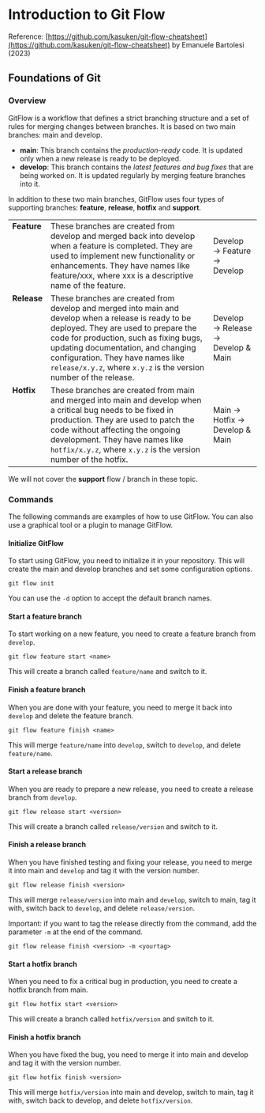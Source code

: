 # Introduction to Git Flow

Reference: [https://github.com/kasuken/git-flow-cheatsheet](https://github.com/kasuken/git-flow-cheatsheet) by Emanuele Bartolesi (2023)

## Foundations of Git
### Overview
GitFlow is a workflow that defines a strict branching structure and a set of rules for merging changes between branches. It is based on two main branches: main and develop.

- **main**: This branch contains the _production-ready_ code. It is updated only when a new release is ready to be deployed.
- **develop**: This branch contains the _latest features and bug fixes_ that are being worked on. It is updated regularly by merging feature branches into it.

In addition to these two main branches, GitFlow uses four types of supporting branches: **feature**, **release**, **hotfix** and **support**.

<table>
  <tr>
    <td valign="top"><strong>Feature</strong></td>
    <td>These branches are created from develop and merged back into develop when a feature is completed. They are used to implement new functionality or enhancements. They have names like feature/xxx, where xxx is a descriptive name of the feature.</td>
    <td>Develop → Feature → Develop</td>
  </tr>
  <tr>
    <td valign="top"><strong>Release</strong></td>
    <td>These branches are created from develop and merged into main and develop when a release is ready to be deployed. They are used to prepare the code for production, such as fixing bugs, updating documentation, and changing configuration. They have names like <code>release/x.y.z</code>, where <code>x.y.z</code> is the version number of the release.</td>
    <td>Develop → Release → Develop & Main</td>
  </tr>
  <tr>
    <td valign="top"><strong>Hotfix</strong></td>
    <td>These branches are created from main and merged into main and develop when a critical bug needs to be fixed in production. They are used to patch the code without affecting the ongoing development. They have names like <code>hotfix/x.y.z</code>, where <code>x.y.z</code> is the version number of the hotfix.</td>
    <td>Main → Hotfix → Develop & Main</td>
  </tr>
</table>

We will not cover the **support** flow / branch in these topic.


### Commands
The following commands are examples of how to use GitFlow. You can also use a graphical tool or a plugin to manage GitFlow.

#### Initialize GitFlow
To start using GitFlow, you need to initialize it in your repository. This will create the main and develop branches and set some configuration options.

```
git flow init
```
You can use the `-d` option to accept the default branch names.

#### Start a feature branch
To start working on a new feature, you need to create a feature branch from `develop`.
```
git flow feature start <name>
```
This will create a branch called `feature/name` and switch to it.

#### Finish a feature branch
When you are done with your feature, you need to merge it back into `develop` and delete the feature branch.
```
git flow feature finish <name>
```
This will merge `feature/name` into `develop`, switch to `develop`, and delete `feature/name`.

#### Start a release branch
When you are ready to prepare a new release, you need to create a release branch from ``develop``.
```
git flow release start <version>
```
This will create a branch called `release/version` and switch to it.

#### Finish a release branch
When you have finished testing and fixing your release, you need to merge it into main and `develop` and tag it with the version number.
```
git flow release finish <version>
```
This will merge `release/version` into main and `develop`, switch to main, tag it with, switch back to `develop`, and delete ``release/version``.

Important: if you want to tag the release directly from the command, add the parameter `-m` at the end of the command.

```
git flow release finish <version> -m <yourtag>
```

#### Start a hotfix branch
When you need to fix a critical bug in production, you need to create a hotfix branch from main.
```
git flow hotfix start <version>
```
This will create a branch called `hotfix/version` and switch to it.

#### Finish a hotfix branch
When you have fixed the bug, you need to merge it into main and develop and tag it with the version number.
```
git flow hotfix finish <version>
```
This will merge `hotfix/version` into main and develop, switch to main, tag it with, switch back to develop, and delete `hotfix/version`.

